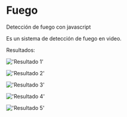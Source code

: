 # Fuego
Detección de fuego con javascript

Es un sistema de detección de fuego en video.

Resultados:

!['Resultado 1']("doc/1.png")

!['Resultado 2']("doc/2.png")

!['Resultado 3']("doc/3.png")

!['Resultado 4']("doc/4.png")

!['Resultado 5']("doc/5.png")
